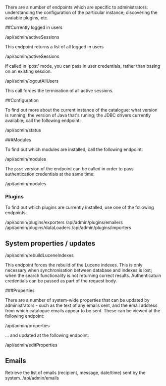 There are a number of endpoints which are specific to administrators: understanding the configuration of the particular instance; discovering the
 avaiable plugins, etc.
 
##Currently logged in users
 
<endpoint class="get">/api/admin/activeSessions</endpoint>
 
This endpoint returns a list of all logged in users
 
<endpoint class="post">/api/admin/activeSessions</endpoint>
 
If called in 'post' mode, you can pass in user credentials, rather than basing on an existing session.

<endpoint class="delete">/api/admin/logoutAllUsers</endpoint>

This call forces the termination of all active sessions.

##Configuration

To find out more about the current instance of the catalogue: what version is running; the version of Java that's runing; the JDBC drivers
 currently available; call the following endpoint:
 
<endpoint class="get">/api/admin/status</endpoint>


###Modules

To find out which modules are installed, call the following endpoint:

<endpoint class="get">/api/admin/modules</endpoint>

The `post` version of the endpoint can be called in order to pass authentication credentials at the same time:

<endpoint class="post">/api/admin/modules</endpoint>


### Plugins

To find out which plugins are currently installed, use one of the following endpoints:

<endpoint class="get">/api/admin/plugins/exporters</endpoint>
<endpoint class="get">/api/admin/plugins/emailers</endpoint>
<endpoint class="get">/api/admin/plugins/dataLoaders</endpoint>
<endpoint class="get">/api/admin/plugins/importers</endpoint>



## System properties / updates
<endpoint class="post">/api/admin/rebuildLuceneIndexes</endpoint>

This endpoint forces the rebuild of the Lucene indexes.  This is only necessary when synchronisation between database and indexes is lost; when
the search functionality is not returning correct results.  Authenticatuin credentials can be passed as part of the request body.
 
###Properties 
  
There are a number of system-wide properties that can be updated by administrators - such as the text of any emails sent, and the email address
 from which catalogue emails appear to be sent.  These can be viewed at the following endpoint:
 
<endpoint class="get">/api/admin/properties</endpoint>

... and updated at the following endpoint:

<endpoint class="post">/api/admin/editProperties</endpoint>
 
 

## Emails

Retrieve the list of emails (recipient, message, date/time) sent by the system.
<endpoint class="get">/api/admin/emails</endpoint>
